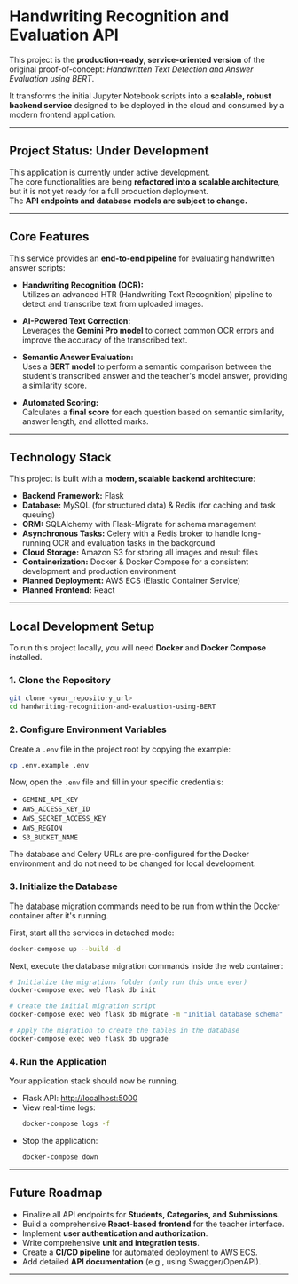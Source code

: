 # Handwriting Recognition and Evaluation API

This project is the **production-ready, service-oriented version** of the original proof-of-concept: *Handwritten Text Detection and Answer Evaluation using BERT*.  

It transforms the initial Jupyter Notebook scripts into a **scalable, robust backend service** designed to be deployed in the cloud and consumed by a modern frontend application.

---

## Project Status: Under Development
This application is currently under active development.  
The core functionalities are being **refactored into a scalable architecture**, but it is not yet ready for a full production deployment.  
The **API endpoints and database models are subject to change.**

---

## Core Features

This service provides an **end-to-end pipeline** for evaluating handwritten answer scripts:

- **Handwriting Recognition (OCR):**  
  Utilizes an advanced HTR (Handwriting Text Recognition) pipeline to detect and transcribe text from uploaded images.

- **AI-Powered Text Correction:**  
  Leverages the **Gemini Pro model** to correct common OCR errors and improve the accuracy of the transcribed text.

- **Semantic Answer Evaluation:**  
  Uses a **BERT model** to perform a semantic comparison between the student's transcribed answer and the teacher's model answer, providing a similarity score.

- **Automated Scoring:**  
  Calculates a **final score** for each question based on semantic similarity, answer length, and allotted marks.

---

## Technology Stack

This project is built with a **modern, scalable backend architecture**:

- **Backend Framework:** Flask  
- **Database:** MySQL (for structured data) & Redis (for caching and task queuing)  
- **ORM:** SQLAlchemy with Flask-Migrate for schema management  
- **Asynchronous Tasks:** Celery with a Redis broker to handle long-running OCR and evaluation tasks in the background  
- **Cloud Storage:** Amazon S3 for storing all images and result files  
- **Containerization:** Docker & Docker Compose for a consistent development and production environment  
- **Planned Deployment:** AWS ECS (Elastic Container Service)  
- **Planned Frontend:** React  

---

## Local Development Setup

To run this project locally, you will need **Docker** and **Docker Compose** installed.

### 1. Clone the Repository
```bash
git clone <your_repository_url>
cd handwriting-recognition-and-evaluation-using-BERT
```

### 2. Configure Environment Variables
Create a `.env` file in the project root by copying the example:

```bash
cp .env.example .env
```

Now, open the `.env` file and fill in your specific credentials:

- `GEMINI_API_KEY`  
- `AWS_ACCESS_KEY_ID`  
- `AWS_SECRET_ACCESS_KEY`  
- `AWS_REGION`  
- `S3_BUCKET_NAME`  

The database and Celery URLs are pre-configured for the Docker environment and do not need to be changed for local development.

### 3. Initialize the Database
The database migration commands need to be run from within the Docker container after it's running.

First, start all the services in detached mode:
```bash
docker-compose up --build -d
```

Next, execute the database migration commands inside the web container:

```bash
# Initialize the migrations folder (only run this once ever)
docker-compose exec web flask db init

# Create the initial migration script
docker-compose exec web flask db migrate -m "Initial database schema"

# Apply the migration to create the tables in the database
docker-compose exec web flask db upgrade
```

### 4. Run the Application
Your application stack should now be running.  

- Flask API: [http://localhost:5000](http://localhost:5000)  
- View real-time logs:
  ```bash
  docker-compose logs -f
  ```
- Stop the application:
  ```bash
  docker-compose down
  ```

---

## Future Roadmap

- Finalize all API endpoints for **Students, Categories, and Submissions**.  
- Build a comprehensive **React-based frontend** for the teacher interface.  
- Implement **user authentication and authorization**.  
- Write comprehensive **unit and integration tests**.  
- Create a **CI/CD pipeline** for automated deployment to AWS ECS.  
- Add detailed **API documentation** (e.g., using Swagger/OpenAPI).  

---
